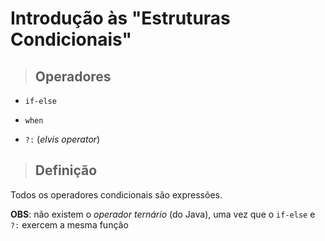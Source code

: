 # Introdução às "Estruturas Condicionais"

> ## **Operadores**

* `if-else`

* `when`

* `?:` (*elvis operator*)

> ## **Definição**

Todos os operadores condicionais são expressões.

**OBS**: não existem o *operador ternário* (do Java), uma vez que o `if-else` e `?:` exercem a mesma função


